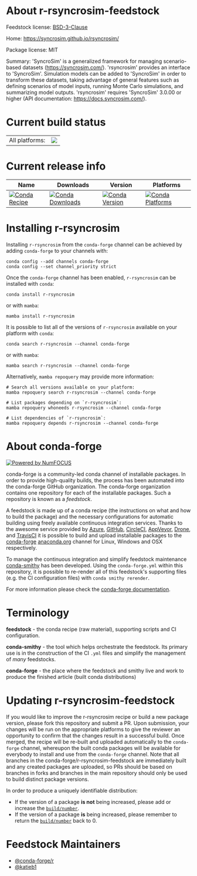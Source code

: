 About r-rsyncrosim-feedstock
============================

Feedstock license: [BSD-3-Clause](https://github.com/conda-forge/r-rsyncrosim-feedstock/blob/main/LICENSE.txt)

Home: https://syncrosim.github.io/rsyncrosim/

Package license: MIT

Summary: 'SyncroSim' is a generalized framework for managing scenario-based datasets (<https://syncrosim.com/>). 'rsyncrosim' provides an interface to 'SyncroSim'. Simulation models can be added to 'SyncroSim' in order to transform these datasets, taking advantage of general features such as defining scenarios of model inputs, running Monte Carlo simulations, and summarizing model outputs. 'rsyncrosim' requires 'SyncroSim' 3.0.00 or higher (API documentation: <https://docs.syncrosim.com/>).

Current build status
====================


<table><tr><td>All platforms:</td>
    <td>
      <a href="https://dev.azure.com/conda-forge/feedstock-builds/_build/latest?definitionId=14394&branchName=main">
        <img src="https://dev.azure.com/conda-forge/feedstock-builds/_apis/build/status/r-rsyncrosim-feedstock?branchName=main">
      </a>
    </td>
  </tr>
</table>

Current release info
====================

| Name | Downloads | Version | Platforms |
| --- | --- | --- | --- |
| [![Conda Recipe](https://img.shields.io/badge/recipe-r--rsyncrosim-green.svg)](https://anaconda.org/conda-forge/r-rsyncrosim) | [![Conda Downloads](https://img.shields.io/conda/dn/conda-forge/r-rsyncrosim.svg)](https://anaconda.org/conda-forge/r-rsyncrosim) | [![Conda Version](https://img.shields.io/conda/vn/conda-forge/r-rsyncrosim.svg)](https://anaconda.org/conda-forge/r-rsyncrosim) | [![Conda Platforms](https://img.shields.io/conda/pn/conda-forge/r-rsyncrosim.svg)](https://anaconda.org/conda-forge/r-rsyncrosim) |

Installing r-rsyncrosim
=======================

Installing `r-rsyncrosim` from the `conda-forge` channel can be achieved by adding `conda-forge` to your channels with:

```
conda config --add channels conda-forge
conda config --set channel_priority strict
```

Once the `conda-forge` channel has been enabled, `r-rsyncrosim` can be installed with `conda`:

```
conda install r-rsyncrosim
```

or with `mamba`:

```
mamba install r-rsyncrosim
```

It is possible to list all of the versions of `r-rsyncrosim` available on your platform with `conda`:

```
conda search r-rsyncrosim --channel conda-forge
```

or with `mamba`:

```
mamba search r-rsyncrosim --channel conda-forge
```

Alternatively, `mamba repoquery` may provide more information:

```
# Search all versions available on your platform:
mamba repoquery search r-rsyncrosim --channel conda-forge

# List packages depending on `r-rsyncrosim`:
mamba repoquery whoneeds r-rsyncrosim --channel conda-forge

# List dependencies of `r-rsyncrosim`:
mamba repoquery depends r-rsyncrosim --channel conda-forge
```


About conda-forge
=================

[![Powered by
NumFOCUS](https://img.shields.io/badge/powered%20by-NumFOCUS-orange.svg?style=flat&colorA=E1523D&colorB=007D8A)](https://numfocus.org)

conda-forge is a community-led conda channel of installable packages.
In order to provide high-quality builds, the process has been automated into the
conda-forge GitHub organization. The conda-forge organization contains one repository
for each of the installable packages. Such a repository is known as a *feedstock*.

A feedstock is made up of a conda recipe (the instructions on what and how to build
the package) and the necessary configurations for automatic building using freely
available continuous integration services. Thanks to the awesome service provided by
[Azure](https://azure.microsoft.com/en-us/services/devops/), [GitHub](https://github.com/),
[CircleCI](https://circleci.com/), [AppVeyor](https://www.appveyor.com/),
[Drone](https://cloud.drone.io/welcome), and [TravisCI](https://travis-ci.com/)
it is possible to build and upload installable packages to the
[conda-forge](https://anaconda.org/conda-forge) [anaconda.org](https://anaconda.org/)
channel for Linux, Windows and OSX respectively.

To manage the continuous integration and simplify feedstock maintenance
[conda-smithy](https://github.com/conda-forge/conda-smithy) has been developed.
Using the ``conda-forge.yml`` within this repository, it is possible to re-render all of
this feedstock's supporting files (e.g. the CI configuration files) with ``conda smithy rerender``.

For more information please check the [conda-forge documentation](https://conda-forge.org/docs/).

Terminology
===========

**feedstock** - the conda recipe (raw material), supporting scripts and CI configuration.

**conda-smithy** - the tool which helps orchestrate the feedstock.
                   Its primary use is in the construction of the CI ``.yml`` files
                   and simplify the management of *many* feedstocks.

**conda-forge** - the place where the feedstock and smithy live and work to
                  produce the finished article (built conda distributions)


Updating r-rsyncrosim-feedstock
===============================

If you would like to improve the r-rsyncrosim recipe or build a new
package version, please fork this repository and submit a PR. Upon submission,
your changes will be run on the appropriate platforms to give the reviewer an
opportunity to confirm that the changes result in a successful build. Once
merged, the recipe will be re-built and uploaded automatically to the
`conda-forge` channel, whereupon the built conda packages will be available for
everybody to install and use from the `conda-forge` channel.
Note that all branches in the conda-forge/r-rsyncrosim-feedstock are
immediately built and any created packages are uploaded, so PRs should be based
on branches in forks and branches in the main repository should only be used to
build distinct package versions.

In order to produce a uniquely identifiable distribution:
 * If the version of a package **is not** being increased, please add or increase
   the [``build/number``](https://docs.conda.io/projects/conda-build/en/latest/resources/define-metadata.html#build-number-and-string).
 * If the version of a package **is** being increased, please remember to return
   the [``build/number``](https://docs.conda.io/projects/conda-build/en/latest/resources/define-metadata.html#build-number-and-string)
   back to 0.

Feedstock Maintainers
=====================

* [@conda-forge/r](https://github.com/orgs/conda-forge/teams/r/)
* [@katieb1](https://github.com/katieb1/)


<!-- dummy commit to enable rerendering -->

